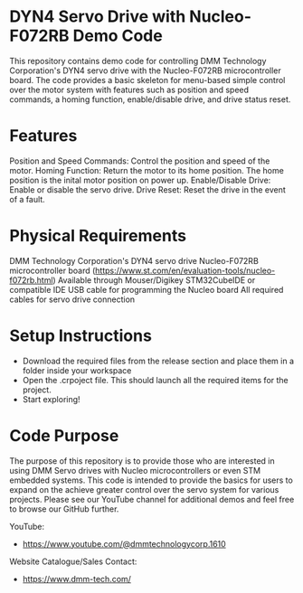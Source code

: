 # DYN4 Servo Drive with Nucleo-F072RB Demo Code
This repository contains demo code for controlling DMM Technology Corporation's DYN4 servo drive with the Nucleo-F072RB microcontroller board. The code provides a basic skeleton for menu-based simple control over the motor system with features such as position and speed commands, a homing function, enable/disable drive, and drive status reset.

# Features
Position and Speed Commands: Control the position and speed of the motor.
Homing Function: Return the motor to its home position. The home position is the inital motor position on power up.
Enable/Disable Drive: Enable or disable the servo drive.
Drive Reset: Reset the drive in the event of a fault.

# Physical Requirements
DMM Technology Corporation's DYN4 servo drive
Nucleo-F072RB microcontroller board (https://www.st.com/en/evaluation-tools/nucleo-f072rb.html) Available through Mouser/Digikey
STM32CubeIDE or compatible IDE
USB cable for programming the Nucleo board
All required cables for servo drive connection

# Setup Instructions
* Download the required files from the release section and place them in a folder inside your workspace
* Open the .crpoject file. This should launch all the required items for the project.
* Start exploring!

# Code Purpose
The purpose of this repository is to provide those who are interested in using DMM Servo drives with Nucleo microcontrollers or even STM embedded systems. This code is intended to provide the basics for users to expand on the achieve greater control over the servo system for various projects. Please see our YouTube channel for additional demos and feel free to browse our GitHub further.

YouTube:
* https://www.youtube.com/@dmmtechnologycorp.1610

Website Catalogue/Sales Contact:
* https://www.dmm-tech.com/

